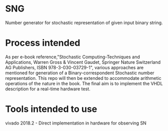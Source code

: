 # SNG
Number generator for stochastic representation of given input binary string.
 
 # Process intended
 As per e-book reference,"Stochastic Computing-Techniques and Applications, Warren Gross & Vincent Gaudet, Springer Nature Switzerland AG Publishers, ISBN 978-3-030-03729-1", various approaches are mentioned for generation of a Binary-correspondent Stochastic number representation. This repo will then be extended to accommodate arithmetic operations of the nature in the book.
 The final aim is to implement the VHDL description for a real-time hardware test.
 
 # Tools intended to use
 vivado 2018.2 - Direct implementation in hardware for observing SN
